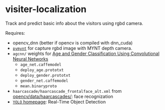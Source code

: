 # visiter-localization

Track and predict basic info about the visitors using rgbd camera.

Requires:
- opencv_dnn (better if opencv is compiled with dnn_cuda)
- [`pymynt`](https://github.com/tccoin/pymynt) for capture rgbd image with MYNT depth camera.
- `agcnn/` weights for [Age and Gender Classification Using Convolutional Neural Networks](https://talhassner.github.io/home/publication/2015_CVPR)
  - `age_net.caffemodel`
  - `deploy_age.prototxt`
  - `deploy_gender.prototxt`
  - `gender_net.caffemodel`
  - `mean.binaryproto`
- `haarcascade/haarcascade_frontalface_alt.xml` from [opencv/data/haarcascades/](https://github.com/opencv/opencv/tree/master/data/haarcascades): face recognization
- [`YOLO` homepage](https://pjreddie.com/darknet/yolo/): Real-Time Object Detection

